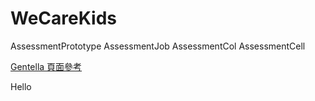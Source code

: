# WeCareKids

AssessmentPrototype
AssessmentJob
AssessmentCol
AssessmentCell


[Gentella 頁面參考](https://github.com/puikinsh/gentelella/tree/master/production)

Hello